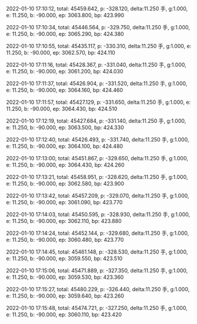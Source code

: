 2022-01-10 17:10:12, total: 45459.642, p: -328.120, delta:11.250 手, g:1.000, e: 11.250, b: -90.000, ep: 3063.800, bp: 423.990

2022-01-10 17:10:34, total: 45446.564, p: -329.750, delta:11.250 手, g:1.000, e: 11.250, b: -90.000, ep: 3065.290, bp: 424.380

2022-01-10 17:10:55, total: 45435.117, p: -330.310, delta:11.250 手, g:1.000, e: 11.250, b: -90.000, ep: 3062.570, bp: 424.110

2022-01-10 17:11:16, total: 45428.367, p: -331.040, delta:11.250 手, g:1.000, e: 11.250, b: -90.000, ep: 3061.200, bp: 424.030

2022-01-10 17:11:37, total: 45426.904, p: -331.520, delta:11.250 手, g:1.000, e: 11.250, b: -90.000, ep: 3064.160, bp: 424.460

2022-01-10 17:11:57, total: 45427.129, p: -331.650, delta:11.250 手, g:1.000, e: 11.250, b: -90.000, ep: 3064.430, bp: 424.510

2022-01-10 17:12:19, total: 45427.684, p: -331.140, delta:11.250 手, g:1.000, e: 11.250, b: -90.000, ep: 3063.500, bp: 424.330

2022-01-10 17:12:40, total: 45426.493, p: -331.740, delta:11.250 手, g:1.000, e: 11.250, b: -90.000, ep: 3064.100, bp: 424.480

2022-01-10 17:13:00, total: 45451.867, p: -329.650, delta:11.250 手, g:1.000, e: 11.250, b: -90.000, ep: 3064.430, bp: 424.260

2022-01-10 17:13:21, total: 45458.951, p: -328.620, delta:11.250 手, g:1.000, e: 11.250, b: -90.000, ep: 3062.580, bp: 423.900

2022-01-10 17:13:42, total: 45457.209, p: -329.070, delta:11.250 手, g:1.000, e: 11.250, b: -90.000, ep: 3061.090, bp: 423.770

2022-01-10 17:14:03, total: 45450.595, p: -328.930, delta:11.250 手, g:1.000, e: 11.250, b: -90.000, ep: 3062.110, bp: 423.880

2022-01-10 17:14:24, total: 45452.144, p: -329.680, delta:11.250 手, g:1.000, e: 11.250, b: -90.000, ep: 3060.480, bp: 423.770

2022-01-10 17:14:45, total: 45461.148, p: -328.530, delta:11.250 手, g:1.000, e: 11.250, b: -90.000, ep: 3059.550, bp: 423.510

2022-01-10 17:15:06, total: 45471.889, p: -327.350, delta:11.250 手, g:1.000, e: 11.250, b: -90.000, ep: 3059.530, bp: 423.360

2022-01-10 17:15:27, total: 45480.229, p: -326.440, delta:11.250 手, g:1.000, e: 11.250, b: -90.000, ep: 3059.640, bp: 423.260

2022-01-10 17:15:48, total: 45474.721, p: -327.250, delta:11.250 手, g:1.000, e: 11.250, b: -90.000, ep: 3060.110, bp: 423.420